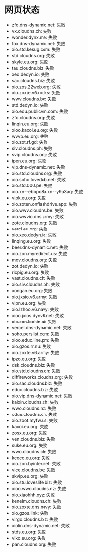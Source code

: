 # 网页状态
- zfo.dns-dynamic.net: 失败
- vx.cloudns.ch: 失败
- wonder.dynx.me: 失败
- fox.dns-dynamic.net: 失败
- xio.std.kesug.com: 失败
- std.cloudns.org: 失败
- skyle.eu.org: 失败
- tau.cloudns.biz: 失败
- xeo.dedyn.io: 失败
- sac.cloudns.biz: 失败
- xio.zos.22web.org: 失败
- xio.zoxte.v6.rocks: 失败
- wwv.cloudns.be: 失败
- std.dedyn.io: 失败
- xio.edu.publicvm.com: 失败
- zfo.cloudns.org: 失败
- linqin.eu.org: 失败
- xioo.kaxoi.eu.org: 失败
- wvvp.eu.org: 失败
- xio.zot.rf.gd: 失败
- siv.cloudns.ph: 失败
- svip.cloudns.org: 失败
- ipen.eu.org: 失败
- vip.dns-dynamic.net: 失败
- xio.std.cloudns.org: 失败
- xio.soho.lovedub.net: 失败
- xio.std.000.pe: 失败
- xio.xn--ebbpo8a.xn--y9a3aq: 失败
- vipk.eu.org: 失败
- xio.zoten.onflashdrive.app: 失败
- xio.wwv.cloudns.be: 失败
- xio.wwvio.dns.army: 失败
- zote.cloudns.org: 失败
- vercl.eu.org: 失败
- xio.xeo.dedyn.io: 失败
- linqing.eu.org: 失败
- beer.dns-dynamic.net: 失败
- xio.zon.myredirect.us: 失败
- mov.cloudns.org: 失败
- zot.dedyn.io: 失败
- ricpig.eu.org: 失败
- vast.cloudns.ch: 失败
- xio.siv.cloudns.ph: 失败
- xongan.eu.org: 失败
- xio.jxsio.v6.army: 失败
- vipn.eu.org: 失败
- xio.lzhoo.v6.navy: 失败
- xioo.jxios.dynv6.net: 失败
- xio.zon.lookin.at: 失败
- vercel.dns-dynamic.net: 失败
- soho.perslist.com: 失败
- xioo.educ.line.pm: 失败
- xio.gzos.rr.nu: 失败
- xio.zoxte.v6.army: 失败
- ipzo.eu.org: 失败
- dsk.cloudns.biz: 失败
- xio.std.cloudns.ch: 失败
- diffireworks.cloudns.org: 失败
- xio.sac.cloudns.biz: 失败
- educ.cloudns.biz: 失败
- xio.vip.dns-dynamic.net: 失败
- kaixin.cloudns.ch: 失败
- wwo.cloudns.nz: 失败
- cdue.cloudns.ch: 失败
- xio.zoot.myfw.us: 失败
- kaxoi.eu.org: 失败
- zosx.eu.org: 失败
- ven.cloudns.biz: 失败
- suke.eu.org: 失败
- wwo.cloudns.ch: 失败
- kcoco.eu.org: 失败
- xio.zon.byinter.net: 失败
- vice.cloudns.be: 失败
- skvip.eu.org: 失败
- xio.stu.loveslife.biz: 失败
- xioo.wwo.cloudns.nz: 失败
- xio.xiaohhh.xyz: 失败
- kenelm.cloudns.ch: 失败
- xio.zoxte.dns.navy: 失败
- xio.gzos.link: 失败
- virgo.cloudns.biz: 失败
- xiolin.dns-dynamic.net: 失败
- stds.eu.org: 失败
- viko.eu.org: 失败
- pan.cloudns.org: 失败
